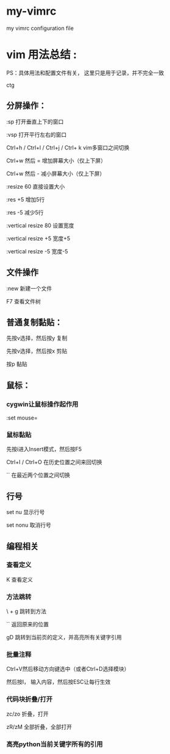# my-vimrc

my vimrc configuration file

# vim 用法总结  :  

PS：具体用法和配置文件有关， 这里只是用于记录，并不完全一致

ctg

## 分屏操作：

:sp         打开垂直上下的窗口

:vsp        打开平行左右的窗口

Ctrl+h / Ctrl+l / Ctrl+j / Ctrl+ k
            vim多窗口之间切换  

Ctrl+w 然后 =  增加屏幕大小（仅上下屏）

Ctrl+w 然后 -  减小屏幕大小（仅上下屏）

:resize 60     直接设置大小

:res +5        增加5行

:res -5        减少5行

:vertical resize 80    设置宽度

:vertical resize +5    宽度+5

:vertical resize -5    宽度-5

## 文件操作

:new <filename>
            新建一个文件

F7          查看文件树

## 普通复制黏贴：

先按v选择，然后按y  复制

先按v选择，然后按x  剪贴

按p                 黏贴

## 鼠标：


### cygwin让鼠标操作起作用

:set mouse=


### 鼠标黏贴

先按i进入Insert模式，然后按F5

Ctrl+I / Ctrl+O 
            在历史位置之间来回切换

``          在最近两个位置之间切换

## 行号

set nu      显示行号

set nonu    取消行号

## 编程相关

### 查看定义

K           查看定义

### 方法跳转

\ + g       跳转到方法

``          返回原来的位置

gD  跳转到当前页的定义，并高亮所有关键字引用



### 批量注释

Ctrl+V然后移动方向键选中（或者Ctrl+D选择模块）

然后按I， 输入内容，然后按ESC让每行生效

### 代码块折叠/打开

zc/zo  折叠，打开

zR/zM  全部折叠，全部打开


### 高亮python当前关键字所有的引用






